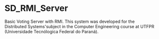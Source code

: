 # SD_RMI_Server

Basic Voting Server with RMI. This system was developed for the Distributed Systems'subject in the Computer Engineering course  at UTFPR (Universidade Tecnólogica Federal do Paraná).
